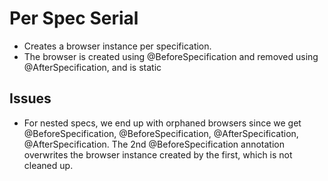 # Per Spec Serial

* Creates a browser instance per specification.
* The browser is created using @BeforeSpecification and removed using @AfterSpecification, and is static

## Issues

* For nested specs, we end up with orphaned browsers since we get @BeforeSpecification, @BeforeSpecification, @AfterSpecification, @AfterSpecification. The 2nd @BeforeSpecification annotation overwrites the browser instance created by the first, which is not cleaned up.
